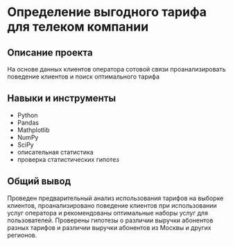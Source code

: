 # Определение выгодного тарифа для телеком компании

## Описание проекта
На основе данных клиентов оператора сотовой связи проанализировать поведение клиентов и поиск оптимального тарифа

## Навыки и инструменты
- Python
- Pandas
- Mathplotlib
- NumPy
- SciPy
- описательная статистика
- проверка статистических гипотез

## Общий вывод
Проведен предварительный анализ использования тарифов на выборке клиентов, проанализировано поведение клиентов при использовании услуг оператора и рекомендованы оптимальные наборы услуг для пользователей. Проверены гипотезы о различии выручки абонентов разных тарифов и
различии выручки абонентов из Москвы и других регионов.